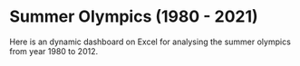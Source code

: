 # Summer Olympics (1980 - 2021)
Here is an dynamic dashboard on Excel for analysing the summer olympics from year 1980 to 2012.
